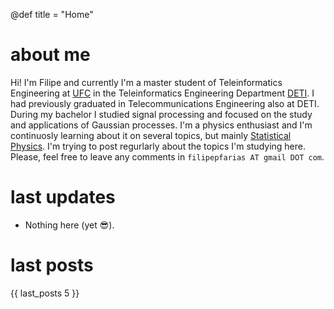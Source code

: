 @def title = "Home"
<!-- @def tags = ["syntax", "code"] -->

# about me

Hi! I'm Filipe and currently I'm a master student of Teleinformatics Engineering at [UFC](https://ufc.br) in the Teleinformatics Engineering Department [DETI](https://deti.ufc.br). I had previously graduated in Telecommunications Engineering also at DETI. During my bachelor I studied signal processing and focused on the study and applications of Gaussian processes. I'm a physics enthusiast and I'm continuosly learning about it on several topics, but mainly [Statistical Physics](https://www.feynmanlectures.caltech.edu/I_39.html). I'm trying to post regurlarly about the topics I'm studying here. Please, feel free to leave any comments in ``filipepfarias AT gmail DOT com``.

# last updates
  
* Nothing here (yet 😎). 

# last posts

{{ last_posts 5 }}